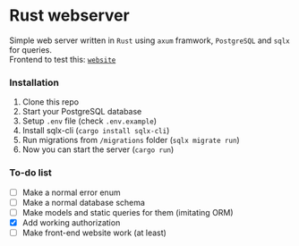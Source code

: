 # Rust webserver
Simple web server written in `Rust` using `axum` framwork, `PostgreSQL` and `sqlx` for queries.\
Frontend to test this: [`website`](../../../website)

### Installation
1. Clone this repo
2. Start your PostgreSQL database
3. Setup `.env` file (check `.env.example`)
4. Install sqlx-cli (`cargo install sqlx-cli`)
5. Run migrations from `/migrations` folder (`sqlx migrate run`)
6. Now you can start the server (`cargo run`)

### To-do list
- [ ] Make a normal error enum
- [ ] Make a normal database schema
- [ ] Make models and static queries for them (imitating ORM)
- [x] Add working authorization
- [ ] Make front-end website work (at least)
